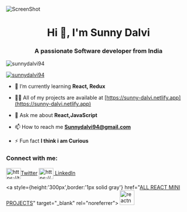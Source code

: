 ![ScreenShot](https://images.pexels.com/photos/2312369/pexels-photo-2312369.jpeg?auto=compress&cs=tinysrgb&w=1260&h=750&dpr=1)
<h1 align="center">Hi 👋, I'm Sunny Dalvi</h1>
<h3 align="center">A passionate Software developer from India</h3>

<p align="left"> <img src="https://komarev.com/ghpvc/?username=sunnydalvi94&label=Profile%20views&color=0e75b6&style=flat" alt="sunnydalvi94" /> </p>

<p align="left"> <a href="https://github.com/ryo-ma/github-profile-trophy"><img src="https://github-profile-trophy.vercel.app/?username=sunnydalvi94" alt="sunnydalvi94" /></a> </p>

- 🌱 I’m currently learning **React, Redux**

- 👨‍💻 All of my projects are available at [https://sunny-dalvi.netlify.app](https://sunny-dalvi.netlify.app)

- 💬 Ask me about **React,JavaScript**

- 📫 How to reach me **Sunnydalvi94@gmail.com**

- ⚡ Fun fact **I think i am Curious**

<h3 align="left">Connect with me:</h3>
<p align="left">
<a href="https://twitter.com/https://twitter.com/sunnydalvi94" target="blank"><img align="center" src="https://raw.githubusercontent.com/rahuldkjain/github-profile-readme-generator/master/src/images/icons/Social/twitter.svg" alt="https://twitter.com/sunnydalvi94" height="30" width="40" />Twitter</a>
<a href="https://linkedin.com/in/https://www.linkedin.com/in/sunny-dalvi2022/" target="blank"><img align="center" src="https://raw.githubusercontent.com/rahuldkjain/github-profile-readme-generator/master/src/images/icons/Social/linked-in-alt.svg" alt="https://www.linkedin.com/in/sunny-dalvi2022/" height="30" width="40" /> LinkedIn </a>
</p>


 <a style={height:'300px',border:'1px solid gray'} href="[ALL REACT MINI PROJECTS](https://github.com/sunnydalvi94/react-learning/tree/main/PasswordStrength )" target="_blank" rel="noreferrer"> <img src="https://reactnative.dev/img/header_logo.svg" alt="reactnative" width="40" height="40"/></a>

